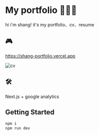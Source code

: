 # My portfolio 👩🏻‍💻

hi i'm shang!
it's my portfolio、cv、resume


## 🎮

https://shang-portfolio.vercel.app

![cv](https://github.com/shangyuanhsu/shang-portfolio/assets/58197444/d4b154c4-18d8-43c2-99fb-fb2a7779875f)


## 🛠️
Next.js + google analytics


## Getting Started

```bash
npm i
npm run dev
```
